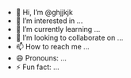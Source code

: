 - 👋 Hi, I’m @ghjjkjk
- 👀 I’m interested in ...
- 🌱 I’m currently learning ...
- 💞️ I’m looking to collaborate on ...
- 📫 How to reach me ...
- 😄 Pronouns: ...
- ⚡ Fun fact: ...

<!---
ghjjkjk/ghjjkjk is a ✨ special ✨ repository because its `README.md` (this file) appears on your GitHub profile.
You can click the Preview link to take a look at your changes.
--->
